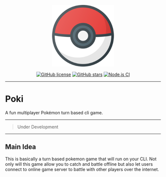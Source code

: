 <p align="center">
<img src="./pokeball.svg" width="200" />
</p>

<p align="center">
<a href="https://github.com/Souvikns/Poki"><img alt="GitHub license" src="https://img.shields.io/github/license/Souvikns/Poki"></a>
<a href="https://github.com/Souvikns/Poki/stargazers"><img alt="GitHub stars" src="https://img.shields.io/github/stars/Souvikns/Poki"></a>
<a href="https://github.com/Souvikns/Poki/actions/workflows/node.js.yml"><img src="https://github.com/Souvikns/Poki/actions/workflows/node.js.yml/badge.svg" alt="Node.js CI" /></a>

</p>

---


# Poki
A fun multiplayer Pokémon turn based cli game.

---
> Under Development
---

## Main Idea 
This is basically a turn based pokemon game that will run on your CLI. Not only will this game allow you to catch and battle offline but also let users connect to online game server to battle with other players over the internet. 
